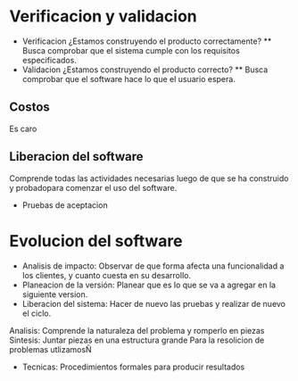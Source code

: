 # Verificacion y validacion

- Verificacion ¿Estamos construyendo el producto correctamente?
    ** Busca comprobar que el sistema cumple con los requisitos especificados.
- Validacion ¿Estamos construyendo el producto correcto?
    ** Busca comprobar que el software hace lo que el usuario espera.

## Costos

Es caro

## Liberacion del software

Comprende todas las actividades necesarias luego de que se ha construido y probadopara comenzar el uso del software.

- Pruebas de aceptacion

# Evolucion del software

- Analisis de impacto: Observar de que forma afecta una funcionalidad a los clientes, y cuanto cuesta en su desarrollo.
- Planeacion de la versión: Planear que es lo que se va a agregar en la siguiente version.
- Liberacion del sistema: Hacer de nuevo las pruebas y realizar de nuevo el ciclo.


Analisis: Comprende la naturaleza del problema y romperlo en piezas
Sintesis: Juntar piezas en una estructura grande
Para la resolicion de problemas utlizamosÑ
- Tecnicas: Procedimientos formales para producir resultados 
